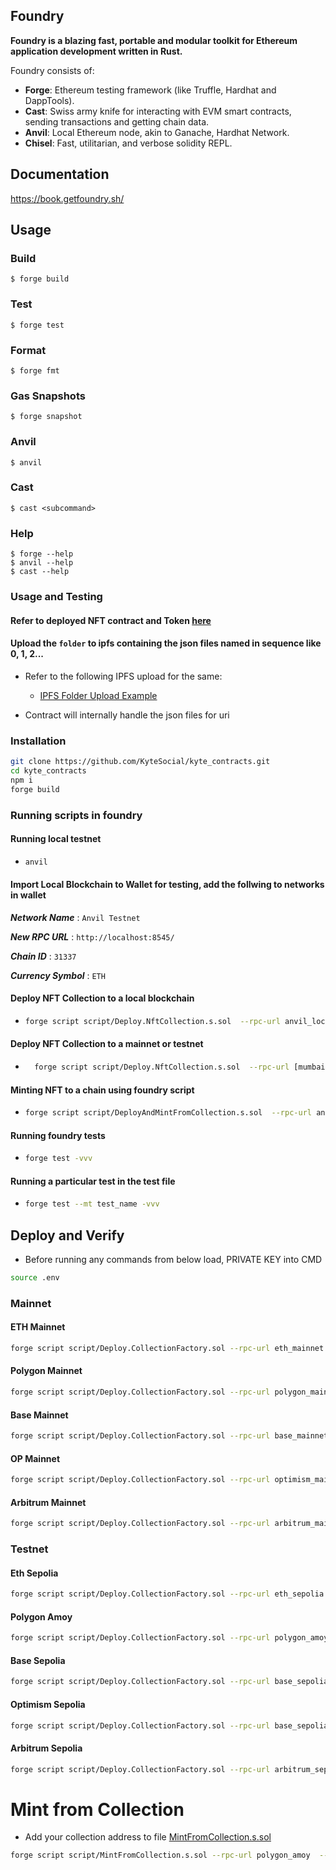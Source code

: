 ## Foundry

**Foundry is a blazing fast, portable and modular toolkit for Ethereum application development written in Rust.**

Foundry consists of:

- **Forge**: Ethereum testing framework (like Truffle, Hardhat and DappTools).
- **Cast**: Swiss army knife for interacting with EVM smart contracts, sending transactions and getting chain data.
- **Anvil**: Local Ethereum node, akin to Ganache, Hardhat Network.
- **Chisel**: Fast, utilitarian, and verbose solidity REPL.

## Documentation

https://book.getfoundry.sh/

## Usage

### Build

```shell
$ forge build
```

### Test

```shell
$ forge test
```

### Format

```shell
$ forge fmt
```

### Gas Snapshots

```shell
$ forge snapshot
```

### Anvil

```shell
$ anvil
```

### Cast

```shell
$ cast <subcommand>
```

### Help

```shell
$ forge --help
$ anvil --help
$ cast --help
```

### Usage and Testing

#### Refer to deployed NFT contract and Token [here](https://optimism-sepolia.blockscout.com/token/0x1F311df9cFff2CA6990e96E377EAaBa540621b92)

#### Upload the `folder` to ipfs containing the json files named in sequence like 0, 1, 2...

- Refer to the following IPFS upload for the same:

  - [IPFS Folder Upload Example](https://ipfs.io/ipfs/QmRaNapy2YG1iF8yywdJGn5BehDc4RyxxUMM49uK7D8MXv/)

- Contract will internally handle the json files for uri

### Installation

```bash
git clone https://github.com/KyteSocial/kyte_contracts.git
cd kyte_contracts
npm i
forge build
```

### Running scripts in foundry

#### Running local testnet

- ```bash
  anvil
  ```

#### Import Local Blockchain to Wallet for testing, add the follwing to networks in wallet

**_Network Name_** : `Anvil Testnet`

**_New RPC URL_** : `http://localhost:8545/`

**_Chain ID_** : `31337`

**_Currency Symbol_** : `ETH`

#### Deploy NFT Collection to a local blockchain

- ```bash
  forge script script/Deploy.NftCollection.s.sol  --rpc-url anvil_local --broadcast
  ```

#### Deploy NFT Collection to a mainnet or testnet

- ```bash
    forge script script/Deploy.NftCollection.s.sol  --rpc-url [mumbai |  base_sepolia |  optimism_sepolia |  eth_sepolia |  eth_mainnet |  base_mainnet |  polygon_mainnet | optimism_mainnet] --broadcast
  ```

#### Minting NFT to a chain using foundry script

- ```bash
  forge script script/DeployAndMintFromCollection.s.sol  --rpc-url anvil_local --broadcast
  ```

#### Running foundry tests

- ```bash
  forge test -vvv
  ```

#### Running a particular test in the test file

- ```bash
  forge test --mt test_name -vvv
  ```

## Deploy and Verify

- Before running any commands from below load, PRIVATE KEY into CMD

```bash
source .env
```

### Mainnet

#### ETH Mainnet

```bash
forge script script/Deploy.CollectionFactory.sol --rpc-url eth_mainnet --verify  --private-key $PRIVATE_KEY --broadcast
```

#### Polygon Mainnet

```bash
forge script script/Deploy.CollectionFactory.sol --rpc-url polygon_mainnet --verify  --private-key $PRIVATE_KEY --broadcast
```

#### Base Mainnet

```bash
forge script script/Deploy.CollectionFactory.sol --rpc-url base_mainnet --verify  --private-key $PRIVATE_KEY --broadcast
```

#### OP Mainnet

```bash
forge script script/Deploy.CollectionFactory.sol --rpc-url optimism_mainnet --verify  --private-key $PRIVATE_KEY --broadcast
```

#### Arbitrum Mainnet

```bash
forge script script/Deploy.CollectionFactory.sol --rpc-url arbitrum_mainnet --verify  --private-key $PRIVATE_KEY --broadcast
```

### Testnet

#### Eth Sepolia

```bash
forge script script/Deploy.CollectionFactory.sol --rpc-url eth_sepolia --verify  --private-key $PRIVATE_KEY --broadcast
```

#### Polygon Amoy

```bash
forge script script/Deploy.CollectionFactory.sol --rpc-url polygon_amoy --verify  --private-key $PRIVATE_KEY --broadcast
```

#### Base Sepolia

```bash
forge script script/Deploy.CollectionFactory.sol --rpc-url base_sepolia --verify  --private-key $PRIVATE_KEY --broadcast
```

#### Optimism Sepolia

```bash
forge script script/Deploy.CollectionFactory.sol --rpc-url base_sepolia --verify  --private-key $PRIVATE_KEY --broadcast
```

#### Arbitrum Sepolia

```bash
forge script script/Deploy.CollectionFactory.sol --rpc-url arbitrum_sepolia --verify  --private-key $PRIVATE_KEY --broadcast
```

# Mint from Collection

- Add your collection address to file [MintFromCollection.s.sol](./script/MintFromCollection.s.sol)

```bash
forge script script/MintFromCollection.s.sol --rpc-url polygon_amoy  --private-key $PRIVATE_KEY --broadcast
```
